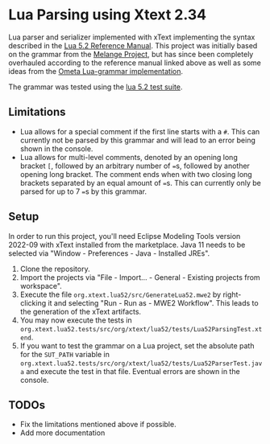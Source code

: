 # Lua Parsing using Xtext 2.34

Lua parser and serializer implemented with xText implementing the syntax described in the [Lua 5.2 Reference Manual](https://www.lua.org/manual/5.2/manual.html#9). 
This project was initially based on the grammar from the [Melange Project](http://melange.inria.fr/), but has since been completely overhauled according to the reference manual linked above as well as some ideas from the [Ometa Lua-grammar implementation](https://github.com/progranet/OMeta.Lua).

The grammar was tested using the [lua 5.2 test suite](https://www.lua.org/tests/).


## Limitations
 - Lua allows for a special comment if the first line starts with a `#`. This can currently not be parsed by this grammar and will lead to an error being shown in the console.
 - Lua allows for multi-level comments, denoted by an opening long bracket `[`, followed by an arbitrary number of `=`s, followed by another opening long bracket. The comment ends when with two closing long brackets separated by an equal amount of `=`s. This can currently only be parsed for up to 7 `=`s by this grammar.
## Setup

In order to run this project, you'll need Eclipse Modeling Tools version 2022-09 with xText installed from the marketplace. Java 11 needs to be selected via "Window - Preferences - Java - Installed JREs".
1. Clone the repository.
2. Import the projects via "File - Import... - General - Existing projects from workspace".
3. Execute the file `org.xtext.lua52/src/GenerateLua52.mwe2` by right-clicking it and selecting "Run - Run as - MWE2 Workflow". This leads to the generation of the xText artifacts.
4. You may now execute the tests in `org.xtext.lua52.tests/src/org/xtext/lua52/tests/Lua52ParsingTest.xtend`. 
5. If you want to test the grammar on a Lua project, set the absolute path for the `SUT_PATH` variable in `org.xtext.lua52.tests/src/org/xtext/lua52/tests/Lua52ParserTest.java` and execute the test in that file. Eventual errors are shown in the console.


## TODOs
 - Fix the limitations mentioned above if possible.
 - Add more documentation
